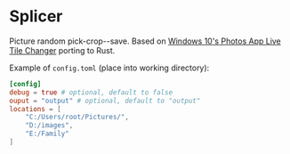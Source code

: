 # Splicer

Picture random pick-crop--save. Based on [Windows 10's Photos App Live Tile Changer](https://github.com/deadManAlive/tileupdater) porting to Rust.

Example of `config.toml` (place into working directory):
```toml
[config]
debug = true # optional, default to false
ouput = "output" # optional, default to "output"
locations = [
    "C:/Users/root/Pictures/",
    "D:/images",
    "E:/Family"
]
```
